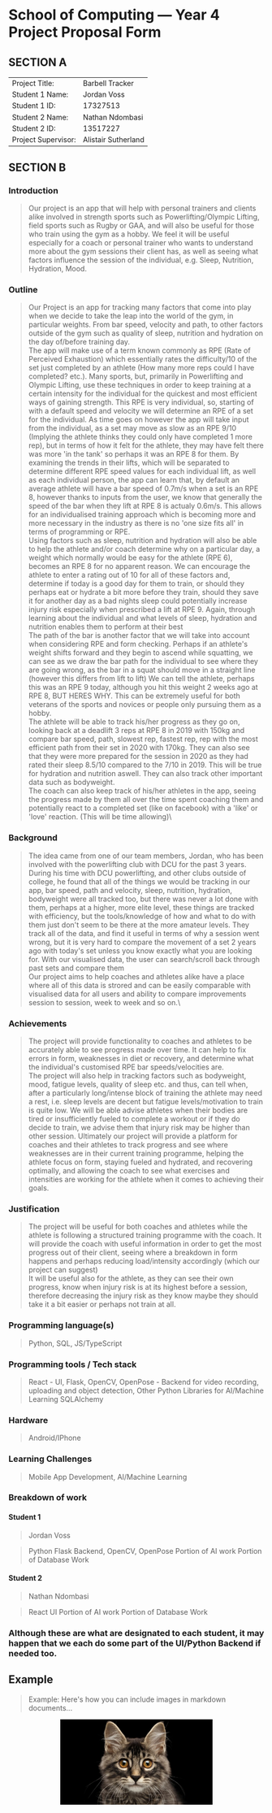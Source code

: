   # School of Computing &mdash; Year 4 Project Proposal Form

## SECTION A

|                     |                   |
|---------------------|-------------------|
|Project Title:       | Barbell Tracker         |
|Student 1 Name:      | Jordan Voss          |
|Student 1 ID:        | 17327513            |
|Student 2 Name:      | Nathan Ndombasi           |
|Student 2 ID:        | 13517227            |
|Project Supervisor:  | Alistair Sutherland           |

## SECTION B

### Introduction

> Our project is an app that will help with personal trainers and clients alike  involved in strength sports such as Powerlifting/Olympic Lifting, field sports such as Rugby or GAA, and will also be useful for those who train using the gym as a hobby. We feel it will be useful especially for a coach or personal trainer who wants to understand more about the gym sessions their client has, as well as seeing what factors influence the session of the individual, e.g. Sleep, Nutrition, Hydration, Mood. 

### Outline

> Our Project is an app for tracking many factors that come into play when we decide to take the leap into the world of the gym, in particular weights. From bar speed, velocity and path, to other factors outside of the gym such as quality of sleep, nutrition and hydration on the day of/before training day.\
> The app will make use of a term known commonly as RPE (Rate of Perceived Exhaustion) which essentially rates the difficulty/10 of the set just completed by an athlete (How many more reps could I have completed? etc.). Many sports, but, primarily in Powerlifting and Olympic Lifting, use these techniques in order to keep training at a certain intensity for the individual for the quickest and most efficient ways of gaining strength. This RPE is very individual, so, starting of with a default speed and velocity we will determine an RPE of a set for the individual. As time goes on however the app will take input from the individual, as a set may move as slow as an RPE 9/10 (Implying the athlete thinks they could only have completed 1 more rep), but in terms of how it felt for the athlete, they may have felt there was more 'in the tank' so perhaps it was an RPE 8 for them. By examining the trends in their lifts, which will be separated to determine different RPE speed values for each individual lift, as well as each individual person, the app can learn that, by default an average athlete will have a bar speed of 0.7m/s when a set is an RPE 8, however thanks to inputs from the user, we know that generally the speed of the bar when they lift at RPE 8 is actualy 0.6m/s. This allows for an individualised training approach which is becoming more and more necessary in the industry as there is no 'one size fits all' in terms of programming or RPE. \
> Using factors such as sleep, nutrition and hydration will also be able to help the athlete and/or coach determine why on a particular day, a weight which normally would be easy for the athlete (RPE 6), becomes an RPE 8 for no apparent reason. We can encourage the athlete to enter a rating out of 10 for all of these factors and, determine if today is a good day for them to train, or should they perhaps eat or hydrate a bit more before they train, should they save it for another day as a bad nights sleep could potentially increase injury risk especially when prescribed a lift at RPE 9. Again, through learning about the individual and what levels of sleep, hydration and nutrition enables them to perform at their best\
> The path of the bar is another factor  that we will take into account when considering RPE and form checking. Perhaps if an athlete's weight shifts forward and they begin to ascend while squatting, we can see as we draw the bar path for the individual to see where they are going wrong, as the bar in a squat should move in a straight line (however this differs from lift to lift) We can tell the athlete, perhaps this was an RPE 9 today, although you hit this weight 2 weeks ago at RPE 8, BUT HERES WHY. This can be extremely useful for both veterans of the sports and novices or people only pursuing them as a hobby. \
> The athlete will be able to track his/her progress as they go on, looking back at a deadlift 3 reps at RPE 8 in 2019 with 150kg and compare bar speed, path, slowest rep, fastest rep, rep with the most efficient path from their set in 2020 with 170kg. They can also see that they were more prepared for the session in 2020 as they had rated their sleep 8.5/10 compared to the 7/10 in 2019. This will be true for hydration and nutrition aswell. They can also track other important data such as bodyweight.\
> The coach can also keep track of his/her athletes in the app, seeing the progress made by them all over the time spent coaching them and potentially react to a completed set (like on facebook) with a 'like' or 'love' reaction. (This will be time allowing)\

### Background

> The idea came from one of our team members, Jordan, who has been involved with the powerlifting club with DCU for the past 3 years. During his time with DCU powerlifting, and other clubs outside of college, he found that all of the things we would be tracking in our app, bar speed, path and velocity, sleep, nutrition, hydration, bodyweight were all tracked too, but there was never a lot done with them, perhaps at a higher, more elite level, these things are tracked with efficiency, but the tools/knowledge of how and what to do with them just don't seem to be there at the more amateur levels. They track all of the data, and find it useful in terms of why a session went wrong, but it is very hard to compare the movement of a set 2 years ago with today's set unless you know exactly what you are looking for. With our visualised data, the user can search/scroll back through past sets and compare them\
>Our project aims to help coaches and athletes alike have a place where all of this data is strored and can be easily comparable with visualised data for all users and ability to compare improvements session to session, week to week and so on.\

### Achievements

> The project will provide functionality to coaches and athletes to be accurately able to see progress made over time. It can help to fix errors in form, weaknesses in diet or recovery, and determine what the individual's customised RPE bar speeds/velocities are.\
> The project will also help in tracking factors such as bodyweight, mood, fatigue levels, quality of sleep etc. and thus, can tell when, after a particularly long/intense block of training the athlete may need a rest, i.e. sleep levels are decent but fatigue levels/motivation to train is quite low. We will be able advise athletes when their bodies are tired or insufficiently fueled to complete a workout or if they do decide to train, we advise them that injury risk may be higher than other session.
> Ultimately our project will provide a platform for coaches and their athletes to track progress and see where weaknesses are in their current training programme, helping the athlete focus on form, staying fueled and hydrated, and recovering optimally, and allowing the coach to see what exercises and intensities are working for the athlete when it comes to achieving their goals.

### Justification

> The project will be useful for both coaches and athletes while the athlete is following a structured training programme with the coach. It will provide the coach with useful information in order to get the most progress out of their client, seeing where a breakdown in form happens and perhaps reducing load/intensity accordingly (which our project can suggest) \
> It will be useful also for the athlete, as they can see their own progress, know when injury risk is at its highest before a session, therefore decreasing the injury risk as they know maybe they should take it a bit easier or perhaps not train at all.


### Programming language(s)

> Python, SQL, JS/TypeScript

### Programming tools / Tech stack

> React - UI, Flask, OpenCV, OpenPose - Backend for video recording, uploading and object detection, Other Python Libraries for AI/Machine Learning SQLAlchemy

### Hardware

> Android/IPhone

### Learning Challenges

> Mobile App Development, AI/Machine Learning

### Breakdown of work


#### Student 1
> Jordan Voss

> Python Flask Backend, OpenCV, OpenPose
> Portion of AI work
> Portion of Database Work

#### Student 2

> Nathan Ndombasi

> React UI
> Portion of AI work
> Portion of Database Work

### Although these are what are designated to each student, it may happen that we each do some part of the UI/Python Backend if needed too.

## Example

> Example: Here's how you can include images in markdown documents...

<!-- Basically, just use HTML! -->

<p align="center">
  <img src="./res/cat.png" width="300px">
</p>

